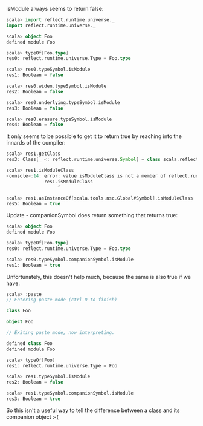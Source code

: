 isModule always seems to return false:

```scala
scala> import reflect.runtime.universe._
import reflect.runtime.universe._

scala> object Foo
defined module Foo

scala> typeOf[Foo.type]
res0: reflect.runtime.universe.Type = Foo.type

scala> res0.typeSymbol.isModule
res1: Boolean = false

scala> res0.widen.typeSymbol.isModule
res2: Boolean = false

scala> res0.underlying.typeSymbol.isModule
res3: Boolean = false

scala> res0.erasure.typeSymbol.isModule
res4: Boolean = false
```

It only seems to be possible to get it to return true by reaching into the innards of the compiler:

```scala
scala> res1.getClass
res3: Class[_ <: reflect.runtime.universe.Symbol] = class scala.reflect.internal.Symbols$ModuleClassSymbol

scala> res1.isModuleClass
<console>:14: error: value isModuleClass is not a member of reflect.runtime.universe.Symbol
              res1.isModuleClass
                   ^

scala> res1.asInstanceOf[scala.tools.nsc.Global#Symbol].isModuleClass
res5: Boolean = true
```
Update - companionSymbol does return something that returns true:

```scala
scala> object Foo
defined module Foo

scala> typeOf[Foo.type]
res0: reflect.runtime.universe.Type = Foo.type

scala> res0.typeSymbol.companionSymbol.isModule
res1: Boolean = true
```

Unfortunately, this doesn't help much, because the same is also true if we have:

```scala
scala> :paste
// Entering paste mode (ctrl-D to finish)

class Foo

object Foo

// Exiting paste mode, now interpreting.

defined class Foo
defined module Foo

scala> typeOf[Foo]
res1: reflect.runtime.universe.Type = Foo

scala> res1.typeSymbol.isModule
res2: Boolean = false

scala> res1.typeSymbol.companionSymbol.isModule
res3: Boolean = true
```

So this isn't a useful way to tell the difference between a class and its companion object :-(

